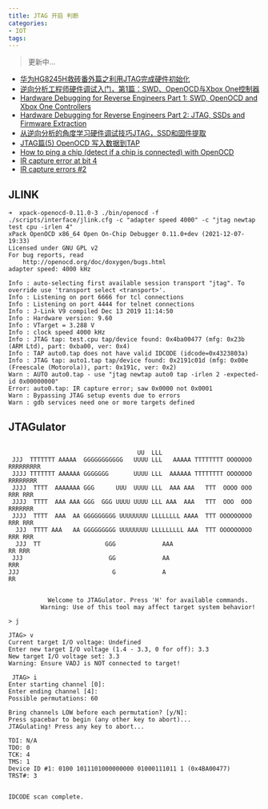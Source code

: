 ```yaml
---
title: JTAG 开启 判断
categories:
- IOT
tags: 
---
```


> 更新中...

- [华为HG8245H救砖番外篇之利用JTAG完成硬件初始化](https://blog.csersoft.net/archives/196)
- [逆向分析工程师硬件调试入门，第1篇：SWD、OpenOCD与Xbox One控制器](https://www.4hou.com/posts/L07w)
- [Hardware Debugging for Reverse Engineers Part 1: SWD, OpenOCD and Xbox One Controllers](https://wrongbaud.github.io/posts/stm-xbox-jtag/)
- [Hardware Debugging for Reverse Engineers Part 2: JTAG, SSDs and Firmware Extraction](https://wrongbaud.github.io/posts/jtag-hdd/)
- [从逆向分析的角度学习硬件调试技巧JTAG，SSD和固件提取](https://www.4hou.com/posts/kD6K)
- [JTAG篇(5) OpenOCD 写入数据到TAP](https://blog.csdn.net/u010170039/article/details/124956044)
- [How to ping a chip (detect if a chip is connected) with OpenOCD](https://stackoverflow.com/questions/56951820/how-to-ping-a-chip-detect-if-a-chip-is-connected-with-openocd)
- [IR capture error at bit 4](https://openocd-devel.narkive.com/Gus18gbB/opment-feroceon-based-target-bring-up-issue)
- [IR capture errors #2](https://github.com/jeanthom/openocd-dirtyjtag/issues/2)

## JLINK

```
➜  xpack-openocd-0.11.0-3 ./bin/openocd -f ./scripts/interface/jlink.cfg -c "adapter speed 4000" -c "jtag newtap test cpu -irlen 4"
xPack OpenOCD x86_64 Open On-Chip Debugger 0.11.0+dev (2021-12-07-19:33)
Licensed under GNU GPL v2
For bug reports, read
	http://openocd.org/doc/doxygen/bugs.html
adapter speed: 4000 kHz

Info : auto-selecting first available session transport "jtag". To override use 'transport select <transport>'.
Info : Listening on port 6666 for tcl connections
Info : Listening on port 4444 for telnet connections
Info : J-Link V9 compiled Dec 13 2019 11:14:50
Info : Hardware version: 9.60
Info : VTarget = 3.288 V
Info : clock speed 4000 kHz
Info : JTAG tap: test.cpu tap/device found: 0x4ba00477 (mfg: 0x23b (ARM Ltd), part: 0xba00, ver: 0x4)
Info : TAP auto0.tap does not have valid IDCODE (idcode=0x4323803a)
Info : JTAG tap: auto1.tap tap/device found: 0x2191c01d (mfg: 0x00e (Freescale (Motorola)), part: 0x191c, ver: 0x2)
Warn : AUTO auto0.tap - use "jtag newtap auto0 tap -irlen 2 -expected-id 0x00000000"
Error: auto0.tap: IR capture error; saw 0x0000 not 0x0001
Warn : Bypassing JTAG setup events due to errors
Warn : gdb services need one or more targets defined
```


## JTAGulator

```

                                    UU  LLL
 JJJ  TTTTTTT AAAAA  GGGGGGGGGGG   UUUU LLL   AAAAA TTTTTTTT OOOOOOO  RRRRRRRRR
 JJJJ TTTTTTT AAAAAA GGGGGGG       UUUU LLL  AAAAAA TTTTTTTT OOOOOOO  RRRRRRRR
 JJJJ  TTTT  AAAAAAA GGG      UUU  UUUU LLL  AAA AAA   TTT  OOOO OOO  RRR RRR
 JJJJ  TTTT  AAA AAA GGG  GGG UUUU UUUU LLL AAA  AAA   TTT  OOO  OOO  RRRRRRR
 JJJJ  TTTT  AAA  AA GGGGGGGGG UUUUUUUU LLLLLLLL AAAA  TTT OOOOOOOOO  RRR RRR
  JJJ  TTTT AAA   AA GGGGGGGGG UUUUUUUU LLLLLLLLL AAA  TTT OOOOOOOOO  RRR RRR
  JJJ  TT                  GGG             AAA                         RR RRR
 JJJ                        GG             AA                              RRR
JJJ                          G             A                                 RR


           Welcome to JTAGulator. Press 'H' for available commands.
         Warning: Use of this tool may affect target system behavior!

> j

JTAG> v
Current target I/O voltage: Undefined
Enter new target I/O voltage (1.4 - 3.3, 0 for off): 3.3
New target I/O voltage set: 3.3
Warning: Ensure VADJ is NOT connected to target!

 JTAG> i
Enter starting channel [0]: 
Enter ending channel [4]: 
Possible permutations: 60

Bring channels LOW before each permutation? [y/N]: 
Press spacebar to begin (any other key to abort)... 
JTAGulating! Press any key to abort...

TDI: N/A
TDO: 0
TCK: 4
TMS: 1
Device ID #1: 0100 1011101000000000 01000111011 1 (0x4BA00477)
TRST#: 3


IDCODE scan complete.
```